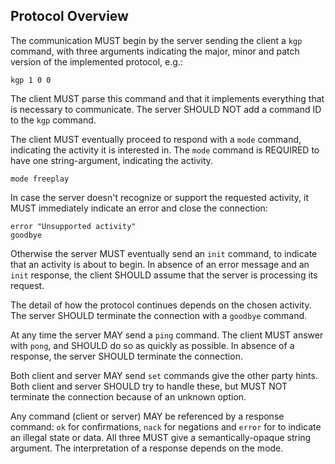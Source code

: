 Protocol Overview
-----------------

The communication MUST begin by the server sending the client a `kgp`
command, with three arguments indicating the major, minor and patch
version of the implemented protocol, e.g.:

	kgp 1 0 0
	
The client MUST parse this command and that it implements everything
that is necessary to communicate. The server SHOULD NOT add a command
ID to the `kgp` command.

The client MUST eventually proceed to respond with a `mode` command,
indicating the activity it is interested in. The `mode` command is
REQUIRED to have one string-argument, indicating the activity.

	mode freeplay

In case the server doesn't recognize or support the requested
activity, it MUST immediately indicate an error and close the
connection:

	error "Unsupported activity"
	goodbye
	
Otherwise the server MUST eventually send an `init` command, to
indicate that an activity is about to begin. In absence of an error
message and an `init` response, the client SHOULD assume that the
server is processing its request.

The detail of how the protocol continues depends on the chosen
activity. The server SHOULD terminate the connection with a `goodbye`
command.

At any time the server MAY send a `ping` command. The client MUST
answer with `pong`, and SHOULD do so as quickly as possible. In
absence of a response, the server SHOULD terminate the connection.

Both client and server MAY send `set` commands give the other party
hints. Both client and server SHOULD try to handle these, but MUST NOT
terminate the connection because of an unknown option.

Any command (client or server) MAY be referenced by a response
command: `ok` for confirmations, `nack` for negations and `error` for
to indicate an illegal state or data. All three MUST give a
semantically-opaque string argument. The interpretation of a response
depends on the mode.
